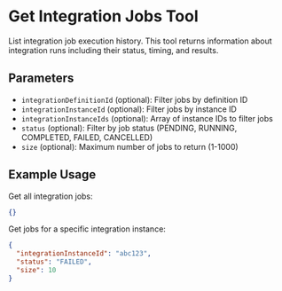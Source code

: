# Get Integration Jobs Tool

List integration job execution history. This tool returns information about integration runs including their status, timing, and results.

## Parameters
- `integrationDefinitionId` (optional): Filter jobs by definition ID
- `integrationInstanceId` (optional): Filter jobs by instance ID
- `integrationInstanceIds` (optional): Array of instance IDs to filter jobs
- `status` (optional): Filter by job status (PENDING, RUNNING, COMPLETED, FAILED, CANCELLED)
- `size` (optional): Maximum number of jobs to return (1-1000)

## Example Usage
Get all integration jobs:
```json
{}
```

Get jobs for a specific integration instance:
```json
{
  "integrationInstanceId": "abc123",
  "status": "FAILED",
  "size": 10
}
```